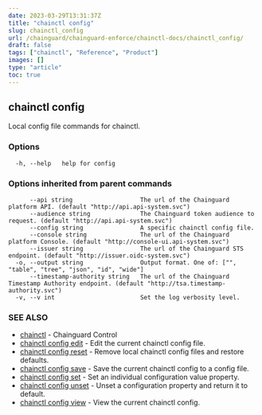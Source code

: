 ```yaml
---
date: 2023-03-29T13:31:37Z
title: "chainctl config"
slug: chainctl_config
url: /chainguard/chainguard-enforce/chainctl-docs/chainctl_config/
draft: false
tags: ["chainctl", "Reference", "Product"]
images: []
type: "article"
toc: true
---
```

## chainctl config

Local config file commands for chainctl.

### Options

```
  -h, --help   help for config
```

### Options inherited from parent commands

```
      --api string                   The url of the Chainguard platform API. (default "http://api.api-system.svc")
      --audience string              The Chainguard token audience to request. (default "http://api.api-system.svc")
      --config string                A specific chainctl config file.
      --console string               The url of the Chainguard platform Console. (default "http://console-ui.api-system.svc")
      --issuer string                The url of the Chainguard STS endpoint. (default "http://issuer.oidc-system.svc")
  -o, --output string                Output format. One of: ["", "table", "tree", "json", "id", "wide"]
      --timestamp-authority string   The url of the Chainguard Timestamp Authority endpoint. (default "http://tsa.timestamp-authority.svc")
  -v, --v int                        Set the log verbosity level.
```

### SEE ALSO

* [chainctl](/chainguard/chainguard-enforce/chainctl-docs/chainctl/)	 - Chainguard Control
* [chainctl config edit](/chainguard/chainguard-enforce/chainctl-docs/chainctl_config_edit/)	 - Edit the current chainctl config file.
* [chainctl config reset](/chainguard/chainguard-enforce/chainctl-docs/chainctl_config_reset/)	 - Remove local chainctl config files and restore defaults.
* [chainctl config save](/chainguard/chainguard-enforce/chainctl-docs/chainctl_config_save/)	 - Save the current chainctl config to a config file.
* [chainctl config set](/chainguard/chainguard-enforce/chainctl-docs/chainctl_config_set/)	 - Set an individual configuration value property.
* [chainctl config unset](/chainguard/chainguard-enforce/chainctl-docs/chainctl_config_unset/)	 - Unset a configuration property and return it to default.
* [chainctl config view](/chainguard/chainguard-enforce/chainctl-docs/chainctl_config_view/)	 - View the current chainctl config.

